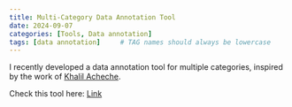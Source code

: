 ```yaml
---
title: Multi-Category Data Annotation Tool
date: 2024-09-07
categories: [Tools, Data annotation]
tags: [data annotation]     # TAG names should always be lowercase
---
```


I recently developed a data annotation tool for multiple categories, inspired by the work of [Khalil Acheche](https://github.com/khalilacheche/CS552_annotator).

Check this tool here: [Link](https://cocohhhhh.github.io/data_labeller/)